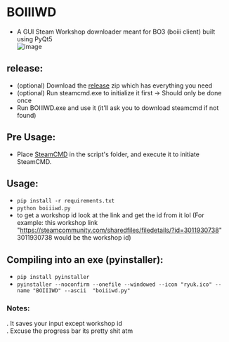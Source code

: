# BOIIIWD
- A GUI Steam Workshop downloader meant for BO3 (boiii client) built using PyQt5 <br>
![image](https://github.com/faroukbmiled/BOIIIWD/assets/51106560/2395fe6d-a92e-4ac5-93d2-4b42130f700c)

## release:
- (optional) Download the [release](https://github.com/faroukbmiled/BOIIIWD/releases/tag/Release) zip which has everything you need
- (optional) Run steamcmd.exe to initialize it first -> Should only be done once
- Run BOIIIWD.exe and use it (it'll ask you to download steamcmd if not found)
  
## Pre Usage:
- Place [SteamCMD](https://steamcdn-a.akamaihd.net/client/installer/steamcmd.zip) in the script's folder, and execute it to initiate SteamCMD.
  
## Usage:
- ```pip install -r requirements.txt```
- ```python boiiiwd.py```
- to get a workshop id look at the link and get the id from it lol (For example: this workshop link "https://steamcommunity.com/sharedfiles/filedetails/?id=3011930738" 3011930738 would be the workshop id)

## Compiling into an exe (pyinstaller):
- ```pip install pyinstaller```
- ```pyinstaller --noconfirm --onefile --windowed --icon "ryuk.ico" --name "BOIIIWD" --ascii  "boiiiwd.py"```
  
### Notes:
. It saves your input except workshop id <br>
. Excuse the progress bar its pretty shit atm
